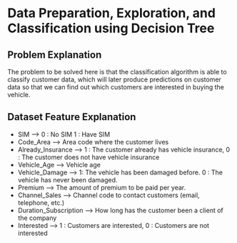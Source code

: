 # **Data Preparation, Exploration, and Classification using Decision Tree**

## **Problem Explanation**

The problem to be solved here is that the classification algorithm is able to classify customer data, which will later produce predictions on customer data so that we can find out which customers are interested in buying the vehicle.

## **Dataset Feature Explanation**
- SIM --> 0 : No SIM 1 : Have SIM
- Code_Area --> Area code where the customer lives
- Already_Insurance --> 1 : The customer already has vehicle insurance, 0 : The customer does not have vehicle insurance
- Vehicle_Age --> Vehicle age
- Vehicle_Damage --> 1: The vehicle has been damaged before. 0 : The vehicle has never been damaged.
- Premium --> The amount of premium to be paid per year.
- Channel_Sales --> Channel code to contact customers (email, telephone, etc.)
- Duration_Subscription --> How long has the customer been a client of the company
- Interested --> 1 : Customers are interested, 0 : Customers are not interested
